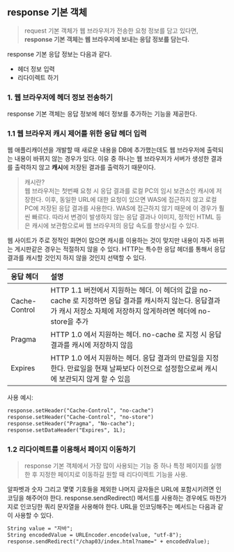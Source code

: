 ## response 기본 객체
> request 기본 객체가 웹 브라우저가 전송한 요청 정보를 담고 있다면, **response 기본 객체는 웹 브라우저에 보내는 응답 정보를 담는다.**

response 기본 응답 정보는 다음과 같다.
- 헤더 정보 입력
- 리다이렉트 하기

### 1. 웹 브라우저에 헤더 정보 전송하기

response 기본 객체는 응답 정보에 헤더 정보를 추가하는 기능을 제공한다.

### 1.1 웹 브라우저 캐시 제어를 위한 응답 헤더 입력

웹 애플리캐이션을 개발할 때 새로운 내용을 DB에 추가했는데도 웹 브라우저에 출력되는 내용이 바뀌지
않는 경우가 있다. 이유 중 하나는 웹 브라우저가 서버가 생성한 결과를 출력하지 않고 **캐시**에 저장된 결과를
출력하기 때문이다.

> 캐시란?<br> 
> 웹 브라우저는 첫번째 요청 시 응답 결과를 로컬 PC의 임시 보관소인 캐시에 저장한다.
> 이후, 동일한 URL에 대한 요청이 있으면 WAS에 접근하지 않고 로컬 PC에 저장된 응답 결과를 사용한다.
> WAS에 접근하지 않기 때문에 이 경우가 훨씬 빠르다. 따라서 변경이 발생하지 않는 응답 결과나 이미지,
> 정적인 HTML 등은 캐시에 보관함으로써 웹 브라우저의 응답 속도를 향상시킬 수 있다.

웹 사이트가 주로 정적인 화면이 많으면 캐시를 이용하는 것이 맞지만 내용이 자주 바뀌는 게시판같은 경우는
적절하지 않을 수 있다. HTTP는 특수한 응답 헤더를 통해서 응답 결과를 캐시할 것인지 하지 않을 것인지 선택할
수 있다.

| 응답 헤더         | 설명                                                                                                            |
|:--------------|:--------------------------------------------------------------------------------------------------------------|
| Cache-Control | HTTP 1.1 버전에서 지원하는 헤더. 이 헤더의 값을 no-cache 로 지정하면 응답 결과를 캐시하지 않는다. 응답결과가 캐시 저장소 자체에 저장하지 않게하려면 헤더에 no-store을 추가 |
| Pragma        | HTTP 1.0 에서 지원하는 헤더. no-cache 로 지정 시 응답 결과를 캐시에 저장하지 않음                                                       |
| Expires       | HTTP 1.0 에서 지원하는 헤더. 응답 결과의 만료일을 지정한다. 만료일을 현재 날짜보다 이전으로 설정함으로써 캐시에 보관되지 않게 할 수 있음                            |

사용 예시: 
```jsp
response.setHeader("Cache-Control", "no-cache")
response.setHeader("Cache-Control", "no-store")
response.setHeader("Pragma", "No-cache");
response.setDataHeader("Expires", 1L);
```

### 1.2 리다이렉트를 이용해서 페이지 이동하기

> response 기본 객체에서 가장 많이 사용되는 기능 중 하나
> 특정 페이지를 실행한 후 지정한 페이지로 이동하길 원할 때 리다이렉트 기능을 사용.


알파벳과 숫자 그리고 몇몇 기호들을 제외한 나머지 글자들은 URL에 포함시키려면 인코딩을 해주어야 한다.
response.sendRedirect() 메서드를 사용하는 경우에도 마찬가지로 인코딩한 쿼리 문자열을 사용해야 한다.
URL을 인코딩해주는 메서드는 다음과 같이 사용할 수 있다.

```jsp
String value = "자바";
String encodedValue = URLEncoder.encode(value, "utf-8");
response.sendRedirect("/chap03/index.html?name=" + encodedValue);
```






